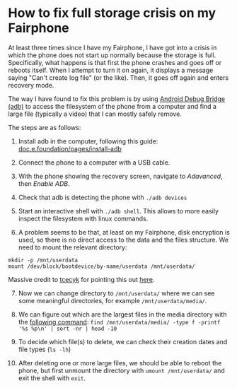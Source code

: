 # How to fix full storage crisis on my Fairphone

At least three times since I have my Fairphone, I have got into a crisis in which the phone does not start up normally because the storage is full. Specifically, what happens is that first the phone crashes and goes off or reboots itself. When I attempt to turn it on again, it displays a message saying "Can't create log file" (or the like). Then, it goes off again and enters recovery mode.

The way I have found to fix this problem is by using [Android Debug Bridge (adb)](https://developer.android.com/tools/adb) to access the filesystem of the phone from a computer and find a large file (typically a video) that I can mostly safely remove.

The steps are as follows:

1. Install adb in the computer, following this guide: [doc.e.foundation/pages/install-adb](https://doc.e.foundation/pages/install-adb)

2. Connect the phone to a computer with a USB cable.

3. With the phone showing the recovery screen, navigate to _Adavanced_, then _Enable ADB_.

4. Check that adb is detecting the phone with `./adb devices`

5. Start an interactive shell with `./adb shell`. This allows to more easily inspect the filesystem with linux commands.

6. A problem seems to be that, at least on my Fairphone, disk encryption is used, so there is no direct access to the data and the files structure. We need to mount the relevant directory:

```
mkdir -p /mnt/userdata
mount /dev/block/bootdevice/by-name/userdata /mnt/userdata/
```

Massive credit to [tcecyk](https://community.e.foundation/u/tcecyk) for pointing this out [here](https://community.e.foundation/t/how-to-mount-encrypted-data-partition-in-recovery-mode/45172/14).

7. Now we can change directory to `/mnt/userdata/` where we can see some meaningful directories, for example `/mnt/userdata/media/`.

8. We can figure out which are the largest files in the media directory with the [following command](https://www.cyberciti.biz/faq/linux-find-largest-file-in-directory-recursively-using-find-du/): `find /mnt/userdata/media/ -type f -printf '%s %p\n' | sort -nr | head -10`

9. To decide which file(s) to delete, we can check their creation dates and file types (`ls -lh`)

10. After deleting one or more large files, we should be able to reboot the phone, but first unmount the directory with `umount /mnt/userdata/` and exit the shell with `exit`.
